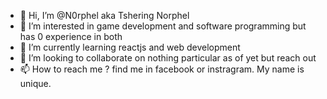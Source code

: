- 👋 Hi, I’m @N0rphel aka Tshering Norphel
- 👀 I’m interested in game development and software programming but has 0 experience in both
- 🌱 I’m currently learning reactjs and web development
- 💞️ I’m looking to collaborate on nothing particular as of yet but reach out
- 📫 How to reach me ? find me in facebook or instragram. My name is unique.

<!---
N0rphel/N0rphel is a ✨ special ✨ repository because its `README.md` (this file) appears on your GitHub profile.
You can click the Preview link to take a look at your changes.
--->
